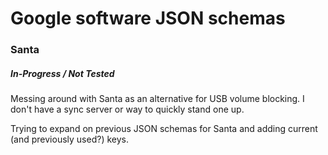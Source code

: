 # Google software JSON schemas

### Santa

##### In-Progress / Not Tested

Messing around with Santa as an alternative for USB volume blocking. I don't have a sync server or way to quickly stand one up.

Trying to expand on previous JSON schemas for Santa and adding current (and previously used?) keys.

